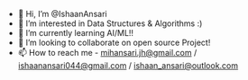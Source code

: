 - 👋 Hi, I’m @IshaanAnsari
- 👀 I’m interested in Data Structures & Algorithms :)
- 🌱 I’m currently learning AI/ML!!
- 💞️ I’m looking to collaborate on open source Project!
- 📫 How to reach me - mihansari.jh@gmail.com / ishaanansari044@gmail.com / ishaan_ansari@outlook.com

<!---
IshaanAnsari/IshaanAnsari is a ✨ special ✨ repository because its `README.md` (this file) appears on your GitHub profile.
You can click the Preview link to take a look at your changes.
--->
